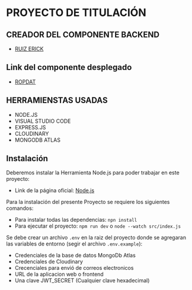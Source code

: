 # PROYECTO DE TITULACIÓN 
## CREADOR DEL COMPONENTE BACKEND
- [RUIZ ERICK](https://github.com/Ruizerick26)

## Link del componente desplegado
- [ROPDAT](https://ropdat.onrender.com)

## HERRAMIENSTAS USADAS
- NODE.JS
- VISUAL STUDIO CODE
- EXPRESS.JS
- CLOUDINARY
- MONGODB ATLAS

## Instalación 
Deberemos instalar la Herramienta Node.js para poder trabajar en este proyecto:
- Link de la página oficial: [Node.js](https://nodejs.org/en)

Para la instalación del presente Proyecto se requiere los siguientes comandos:
- Para instalar todas las dependencias:  `npn install `
- Para ejecutar el proyecto: `npm run dev` o `node --watch src/index.js`

Se debe crear un archivo `.env` en la raiz del proyecto donde se agregaran las variables de entorno (segir el archivo `.env.example`):
- Credenciales de la base de datos MongoDb Atlas
- Credenciales de Cloudinary
- Crecenciales para envió de correos electronicos
- URL de la aplicacion web o frontend
- Una clave JWT_SECRET (Cualquier clave hexadecimal)
